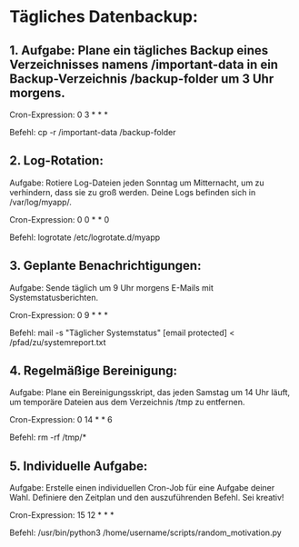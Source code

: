 # Tägliches Datenbackup:

## 1. Aufgabe: Plane ein tägliches Backup eines Verzeichnisses namens /important-data in ein Backup-Verzeichnis /backup-folder um 3 Uhr morgens.

Cron-Expression: 0 3 * * *

Befehl: cp -r /important-data /backup-folder

## 2. Log-Rotation:

Aufgabe: Rotiere Log-Dateien jeden Sonntag um Mitternacht, um zu verhindern, dass sie zu groß werden. Deine Logs befinden sich in /var/log/myapp/.

Cron-Expression: 0 0 * * 0

Befehl: logrotate /etc/logrotate.d/myapp

## 3. Geplante Benachrichtigungen:

Aufgabe: Sende täglich um 9 Uhr morgens E-Mails mit Systemstatusberichten.

Cron-Expression: 0 9 * * *

Befehl: mail -s "Täglicher Systemstatus" [email protected] < /pfad/zu/systemreport.txt

## 4. Regelmäßige Bereinigung:

Aufgabe: Plane ein Bereinigungsskript, das jeden Samstag um 14 Uhr läuft, um temporäre Dateien aus dem Verzeichnis /tmp zu entfernen.

Cron-Expression: 0 14 * * 6

Befehl: rm -rf /tmp/*

## 5. Individuelle Aufgabe:

Aufgabe: Erstelle einen individuellen Cron-Job für eine Aufgabe deiner Wahl. Definiere den Zeitplan und den auszuführenden Befehl. Sei kreativ!

Cron-Expression: 15 12 * * *

Befehl: /usr/bin/python3 /home/username/scripts/random_motivation.py
